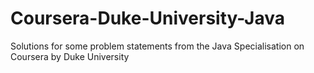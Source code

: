 # Coursera-Duke-University-Java
Solutions for some problem statements from the Java Specialisation on Coursera by Duke University
